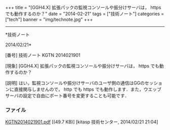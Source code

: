 ﻿+++
title = "[GGH4.X] 拡張パックの監視コンソールや振分けサーバは， https でも動作するのか？"
date = "2014-02-21"
tags = ["技術ノート"]
categories = ["tech"]
banner = "img/technote.jpg"
+++

-----------------------------------------------------------------------------------------------------------------------------

*技術ノート

2014/02/21*


[番号]
技術ノート KGTN 2014021901

[現象]
[GGH4.X] 拡張パックの監視コンソールや振分けサーバは， https
でも動作するのか？

[説明]
はい，監視コンソールや振分けサーバのユーザ側の通信はGGのセッションに直接関与しませんので，
http でも https
でも動作します．また，ウエッブサーバの設定で自由にポート番号を変更することも可能です．


### ファイル

 
 


[KGTN2014021901.pdf](http://techreport.kitasp.net/attachments/download/1587/KGTN2014021901.pdf)
 [(49.7 KB)] [kitasp 技術センター, 2014/02/21
21:04]


 


 

